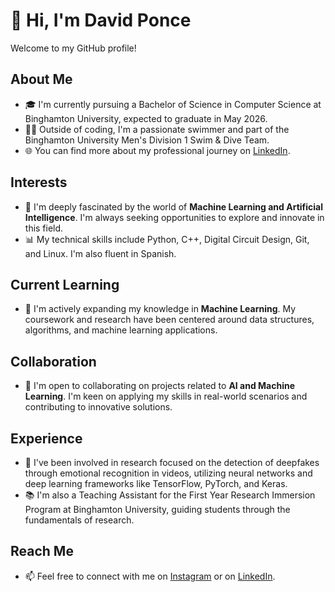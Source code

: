 # 👋 Hi, I'm David Ponce

Welcome to my GitHub profile!

## About Me
- 🎓 I'm currently pursuing a Bachelor of Science in Computer Science at Binghamton University, expected to graduate in May 2026.
- 🏊‍♂️ Outside of coding, I'm a passionate swimmer and part of the Binghamton University Men's Division 1 Swim & Dive Team.
- 🌐 You can find more about my professional journey on [LinkedIn](https://www.linkedin.com/in/david-ponce22/).

## Interests
- 👀 I'm deeply fascinated by the world of **Machine Learning and Artificial Intelligence**. I'm always seeking opportunities to explore and innovate in this field.
- 📊 My technical skills include Python, C++, Digital Circuit Design, Git, and Linux. I'm also fluent in Spanish.

## Current Learning
- 🌱 I'm actively expanding my knowledge in **Machine Learning**. My coursework and research have been centered around data structures, algorithms, and machine learning applications.

## Collaboration
- 💞️ I'm open to collaborating on projects related to **AI and Machine Learning**. I'm keen on applying my skills in real-world scenarios and contributing to innovative solutions.

## Experience
- 🧠 I've been involved in research focused on the detection of deepfakes through emotional recognition in videos, utilizing neural networks and deep learning frameworks like TensorFlow, PyTorch, and Keras.
- 📚 I'm also a Teaching Assistant for the First Year Research Immersion Program at Binghamton University, guiding students through the fundamentals of research.

## Reach Me
- 📫 Feel free to connect with me on [Instagram](https://www.instagram.com/swimmerponce) or on [LinkedIn](https://www.linkedin.com/in/david-ponce22/).

<!---
davidaponce/davidaponce is a ✨ special ✨ repository because its `README.md` (this file) appears on your GitHub profile.
You can click the Preview link to take a look at your changes.
--->
